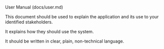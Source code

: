 User Manual (docs/user.md)

This document should be used to explain the application and its use to your identified stakeholders.




It explains how they should use the system.




It should be written in clear, plain, non-technical language.
